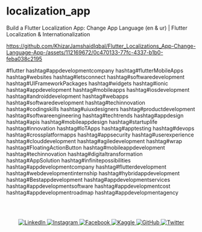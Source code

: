 # localization_app

Build a Flutter Localization App: Change App Language (en & ur) | Flutter Localization & Internationalization


https://github.com/KhizarJamshaidIqbal/Flutter_Localizations_App-Change-Language-App-/assets/112169672/0c470133-77fc-4337-b1b0-feba038c2195


#flutter hashtag#appdevelopmentcompany hashtag#flutterMobileApps hashtag#websites hashtag#letsconnect hashtag#softwaredevelopment hashtag#UIFrameworkPackages hashtag#widgets hashtag#ionic hashtag#appdevelopment hashtag#mobileapps hashtag#iosdevelopment hashtag#androiddevelopment hashtag#webapps hashtag#softwaredevelopment hashtag#techinnovation hashtag#codingskills hashtag#uiuxdesigners hashtag#productdevelopment hashtag#softwareengineering hashtag#techtrends hashtag#appdesign hashtag#apis hashtag#mobileappdesign hashtag#startuplife hashtag#innovation hashtag#IoTApps hashtag#apptesting hashtag#devops hashtag#crossplatformapps hashtag#appsecurity hashtag#userexperience hashtag#clouddevelopment hashtag#agiledevelopment hashtag#wrap hashtag#FloatingActionButton hashtag#mobileappdevelopment hashtag#techinnovation hashtag#digitaltransformation hashtag#AppSolution hashtag#infinitepossibilities hashtag#appdevelopmentcompany hashtag#flutterdevelopment hashtag#webdevelopmentinternship hashtag#hybridappdevelopment hashtag#Bestappdevelopment hashtag#appdevelopmentservices hashtag#appdevelopmentsoftware hashtag#appdevelopmentcost hashtag#appdevelopmentroadmap hashtag#appdevelopmentagency

<br/><br/>
<p align="center">
  <a href="https://www.linkedin.com/in/khizarjamshaidiqbal/" target="_blank">
    <img src="https://img.shields.io/badge/LinkedIn-0077B5?style=for-the-badge&logo=linkedin&logoColor=white" alt="LinkedIn">
  </a>
  <a href="https://www.instagram.com/khizarjamshaidiqbal_/ target="_blank"">
    <img src="https://img.shields.io/badge/Instagram-E4405F?style=for-the-badge&logo=instagram&logoColor=white" alt="Instagram">
  </a>
  <a href="https://www.facebook.com/KhizarJamshaidIqball" target="_blank">
    <img src="https://img.shields.io/badge/Facebook-1877F2?style=for-the-badge&logo=facebook&logoColor=white" alt="Facebook">
  </a>
  <a href="https://www.kaggle.com/khizarjamshaid/" target="_blank">
    <img src="https://img.shields.io/badge/Kaggle-20BEFF?style=for-the-badge&logo=kaggle&logoColor=white" alt="Kaggle">
  </a>
  <a href="https://github.com/KhizarJamshaidIqbal" target="_blank">
    <img src="https://img.shields.io/badge/GitHub-100000?style=for-the-badge&logo=github&logoColor=white" alt="GitHub">
  </a>
  <a href="https://twitter.com/KhizarJamshaid_" target="_blank">
    <img src="https://img.shields.io/badge/Twitter-1DA1F2?style=for-the-badge&logo=twitter&logoColor=white" alt="Twitter">
  </a>
</p>
